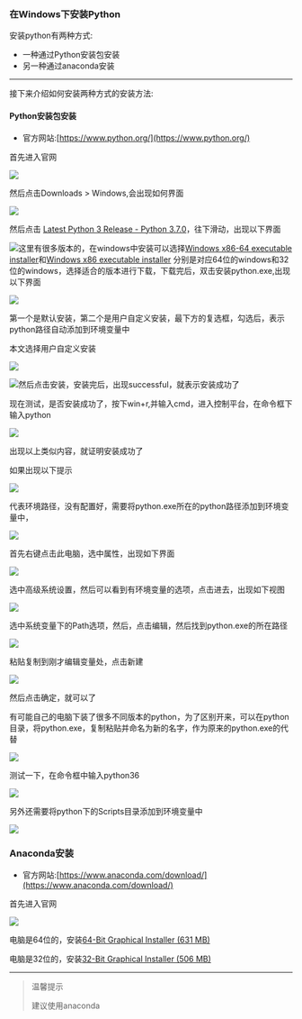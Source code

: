 ### 在Windows下安装Python

安装python有两种方式:

* 一种通过Python安装包安装
* 另一种通过anaconda安装

---

接下来介绍如何安装两种方式的安装方法:

#### Python安装包安装

* 官方网站:[https://www.python.org/](https://www.python.org/)

首先进入官网

![](/assets/1.2.1.1-1.png)

然后点击Downloads &gt; Windows,会出现如何界面

![](/assets/1.2.1.1-2.png)

然后点击 [Latest Python 3 Release - Python 3.7.0](https://www.python.org/downloads/release/python-370/)，往下滑动，出现以下界面

![](/assets/1.2.1.1-3.png)这里有很多版本的，在windows中安装可以选择[Windows x86-64 executable installer](https://www.python.org/ftp/python/3.7.0/python-3.7.0-amd64.exe)和[Windows x86 executable installer](https://www.python.org/ftp/python/3.7.0/python-3.7.0.exe) 分别是对应64位的windows和32位的windows，选择适合的版本进行下载，下载完后，双击安装python.exe,出现以下界面

![](/assets/1.2.1.1-4.png)

第一个是默认安装，第二个是用户自定义安装，最下方的复选框，勾选后，表示python路径自动添加到环境变量中

本文选择用户自定义安装

![](/assets/1.2.1.1-5.png)

![](/assets/1.2.1.1-6.png)然后点击安装，安装完后，出现successful，就表示安装成功了

现在测试，是否安装成功了，按下win+r,并输入cmd，进入控制平台，在命令框下输入python

![](/assets/1.2.1.1-8.png)

出现以上类似内容，就证明安装成功了

如果出现以下提示

![](/assets/1.2.1.1-10.png)

代表环境路径，没有配置好，需要将python.exe所在的python路径添加到环境变量中，

![](/assets/1.2.1.1-11.png)

首先右键点击此电脑，选中属性，出现如下界面

![](/assets/1.2.1.1-12.png)

选中高级系统设置，然后可以看到有环境变量的选项，点击进去，出现如下视图

![](/assets/1.2.1.1-13.png)

选中系统变量下的Path选项，然后，点击编辑，然后找到python.exe的所在路径

![](/assets/1.2.1.1-14.png)

粘贴复制到刚才编辑变量处，点击新建

![](/assets/1.1.2.1-15.png)

然后点击确定，就可以了

有可能自己的电脑下装了很多不同版本的python，为了区别开来，可以在python目录，将python.exe，复制粘贴并命名为新的名字，作为原来的python.exe的代替

![](/assets/1.2.1.1-7.png)

测试一下，在命令框中输入python36

![](/assets/1.2.1.1-9.png)

另外还需要将python下的Scripts目录添加到环境变量中

![](/assets/1.2.1.1-17.png)

### Anaconda安装

* 官方网站:[https://www.anaconda.com/download/](https://www.anaconda.com/download/)

首先进入官网

![](/assets/1.2.1.1-16.png)

电脑是64位的，安装[64-Bit Graphical Installer \(631 MB\)](https://repo.anaconda.com/archive/Anaconda3-5.2.0-Windows-x86_64.exe)

电脑是32位的，安装[32-Bit Graphical Installer \(506 MB\)](https://repo.anaconda.com/archive/Anaconda3-5.2.0-Windows-x86.exe)

---

> 温馨提示
>
> 建议使用anaconda



